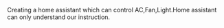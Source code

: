 Creating a home assistant which can control AC,Fan,Light.Home assistant can only understand our instruction.